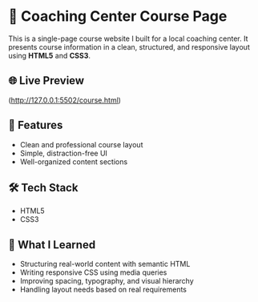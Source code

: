 # 🏫 Coaching Center Course Page

This is a single-page course website I built for a local coaching center. It presents course information in a clean, structured, and responsive layout using **HTML5** and **CSS3**.

## 🌐 Live Preview
(http://127.0.0.1:5502/course.html)

## 📌 Features
- Clean and professional course layout
- Simple, distraction-free UI
- Well-organized content sections

## 🛠️ Tech Stack
- HTML5
- CSS3 

## 🎯 What I Learned
- Structuring real-world content with semantic HTML
- Writing responsive CSS using media queries
- Improving spacing, typography, and visual hierarchy
- Handling layout needs based on real requirements





